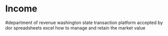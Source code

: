 # Income
#department of revenue washington state
transaction platform accepted by dor
spreadsheets excel how to manage and retain the market value
